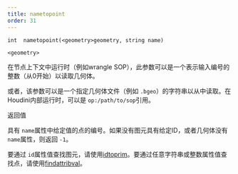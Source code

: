 ```yaml
---
title: nametopoint
order: 31
---
```

`int  nametopoint(<geometry>geometry, string name)`

`<geometry>`

在节点上下文中运行时（例如wrangle SOP），此参数可以是一个表示输入编号的整数（从0开始）以读取几何体。

或者，该参数可以是一个指定几何体文件（例如 `.bgeo`）的字符串以从中读取。在Houdini内部运行时，可以是 `op:/path/to/sop`引用。

返回值

具有 `name`属性中给定值的点的编号。如果没有图元具有给定ID，或者几何体没有 `name`属性，则返回 `-1`。

要通过 `id`属性值查找图元，请使用[idtoprim](/zh-cn/houdini-vex/attributes-and-intrinsics/idtoprim "通过id属性查找图元")。要通过任意字符串或整数属性值查找点，请使用[findattribval](/zh-cn/houdini-vex/attributes-and-intrinsics/findattribval "查找具有特定属性值的图元/点/顶点")。
